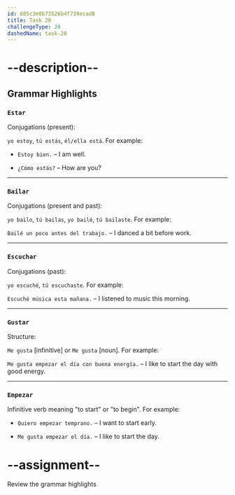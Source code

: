```yaml
---
id: 685c3e0b73526b4f739ecad8
title: Task 20
challengeType: 24
dashedName: task-20
---
```


<!-- GRAMMAR -->

# --description--

## Grammar Highlights

### `Estar`

Conjugations (present):

`yo estoy`, `tú estás`, `él/ella está`. For example:

- `Estoy bien.` – I am well.

- `¿Cómo estás?` – How are you?

---

### `Bailar`

Conjugations (present and past):

`yo bailo`, `tú bailas`, `yo bailé`, `tú bailaste`. For example:

`Bailé un poco antes del trabajo.` – I danced a bit before work.

---

### `Escuchar`

Conjugations (past):

`yo escuché`, `tú escuchaste`. For example:

`Escuché música esta mañana.` – I listened to music this morning.

---

### `Gustar`

Structure:

`Me gusta` [infinitive] or `Me gusta` [noun]. For example:

`Me gusta empezar el día con buena energía.` – I like to start the day with good energy.

---

### `Empezar`

Infinitive verb meaning "to start" or "to begin". For example:

- `Quiero empezar temprano.` – I want to start early.

- `Me gusta empezar el día.` – I like to start the day.

# --assignment--

Review the grammar highlights
